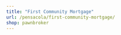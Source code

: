 ```yaml
---
title: "First Community Mortgage"
url: /pensacola/first-community-mortgage/
shop: pawnbroker
---
```

